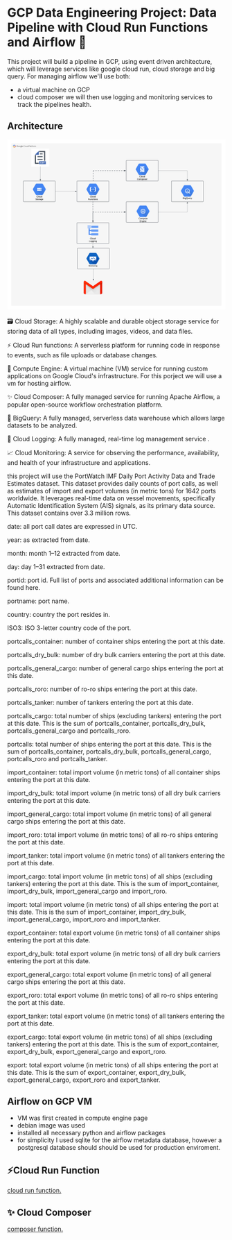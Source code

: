 # GCP Data Engineering Project: Data Pipeline with Cloud Run Functions and Airflow 🚢

This project will build a pipeline in GCP, using event driven architecture, which will leverage services like google cloud run, cloud storage and big query.
For managing airflow we'll use both:
- a virtual machine on GCP
- cloud composer
we will then use logging and monitoring services to track the pipelines health.

## Architecture
![Project Architecture Flow diagram GCP.](gcp_architecture_port.png)

🗃️ Cloud Storage: A highly scalable and durable object storage service for storing data of all types, including images, videos, and data files.

⚡ Cloud Run functions: A serverless platform for running code in response to events, such as file uploads or database changes.

💽 Compute Engine: A virtual machine (VM) service for running custom applications on Google Cloud's infrastructure. For this porject we will use a vm for hosting airflow.

✨ Cloud Composer: A fully managed service for running Apache Airflow, a popular open-source workflow orchestration platform.

🧮 BigQuery: A fully managed, serverless data warehouse which allows large datasets to be analyzed. 

🧾 Cloud Logging: A fully managed, real-time log management service .

📈 Cloud Monitoring: A service for observing the performance, availability, and health of your infrastructure and applications.

this project will use the PortWatch IMF Daily Port Activity Data and Trade Estimates dataset. This dataset provides daily counts of port calls, as well as estimates of import and export volumes (in metric tons) for 1642 ports worldwide. It leverages real-time data on vessel movements, specifically Automatic Identification System (AIS) signals, as its primary data source. This dataset contains over 3.3 million rows.

date: all port call dates are expressed in UTC.

year: as extracted from date.

month: month 1–12 extracted from date.

day: day 1–31 extracted from date.

portid: port id. Full list of ports and associated additional information can be found here.

portname: port name.

country: country the port resides in.

ISO3: ISO 3-letter country code of the port.

portcalls_container: number of container ships entering the port at this date.

portcalls_dry_bulk: number of dry bulk carriers entering the port at this date.

portcalls_general_cargo: number of general cargo ships entering the port at this date.

portcalls_roro: number of ro-ro ships entering the port at this date.

portcalls_tanker: number of tankers entering the port at this date.

portcalls_cargo: total number of ships (excluding tankers) entering the port at this date. This is the sum of portcalls_container, portcalls_dry_bulk, portcalls_general_cargo and portcalls_roro.

portcalls: total number of ships entering the port at this date. This is the sum of portcalls_container, portcalls_dry_bulk, portcalls_general_cargo, portcalls_roro and portcalls_tanker.

import_container: total import volume (in metric tons) of all container ships entering the port at this date.

import_dry_bulk: total import volume (in metric tons) of all dry bulk carriers entering the port at this date.

import_general_cargo: total import volume (in metric tons) of all general cargo ships entering the port at this date.

import_roro: total import volume (in metric tons) of all ro-ro ships entering the port at this date.

import_tanker: total import volume (in metric tons) of all tankers entering the port at this date.

import_cargo: total import volume (in metric tons) of all ships (excluding tankers) entering the port at this date. This is the sum of import_container, import_dry_bulk, import_general_cargo and import_roro.

import: total import volume (in metric tons) of all ships entering the port at this date. This is the sum of import_container, import_dry_bulk, import_general_cargo, import_roro and import_tanker.

export_container: total export volume (in metric tons) of all container ships entering the port at this date.

export_dry_bulk: total export volume (in metric tons) of all dry bulk carriers entering the port at this date.

export_general_cargo: total export volume (in metric tons) of all general cargo ships entering the port at this date.

export_roro: total export volume (in metric tons) of all ro-ro ships entering the port at this date.

export_tanker: total export volume (in metric tons) of all tankers entering the port at this date.

export_cargo: total export volume (in metric tons) of all ships (excluding tankers) entering the port at this date. This is the sum of export_container, export_dry_bulk, export_general_cargo and export_roro.

export: total export volume (in metric tons) of all ships entering the port at this date. This is the sum of export_container, export_dry_bulk, export_general_cargo, export_roro and export_tanker.



## Airflow on GCP VM
- VM was first created in compute engine page
- debian image was used
- installed all necessary python and airflow packages
- for simplicity I used sqlite for the airflow metadata database, however a postgresql database should should be used for production enviroment.


## ⚡Cloud Run Function
[cloud run function.](cloud_trigger.py)

## ✨ Cloud Composer
[composer function.](composer_trigger.py)
